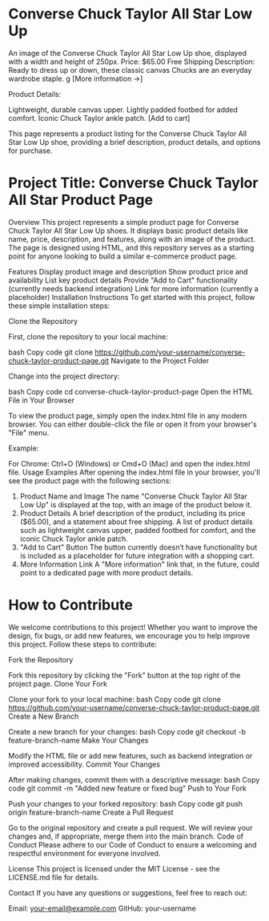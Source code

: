 # Converse Chuck Taylor All Star Low Up

An image of the Converse Chuck Taylor All Star Low Up shoe, displayed with a width and height of 250px.
Price: $65.00
Free Shipping
Description:
Ready to dress up or down, these classic canvas Chucks are an everyday wardrobe staple.
g
[More information →]

Product Details:

Lightweight, durable canvas upper.
Lightly padded footbed for added comfort.
Iconic Chuck Taylor ankle patch.
[Add to cart]

This page represents a product listing for the Converse Chuck Taylor All Star Low Up shoe, providing a brief description, product details, and options for purchase.

# Project Title: Converse Chuck Taylor All Star Product Page

Overview
This project represents a simple product page for Converse Chuck Taylor All Star Low Up shoes. It displays basic product details like name, price, description, and features, along with an image of the product. The page is designed using HTML, and this repository serves as a starting point for anyone looking to build a similar e-commerce product page.

Features
Display product image and description
Show product price and availability
List key product details
Provide "Add to Cart" functionality (currently needs backend integration)
Link for more information (currently a placeholder)
Installation Instructions
To get started with this project, follow these simple installation steps:

Clone the Repository

First, clone the repository to your local machine:

bash
Copy code
git clone https://github.com/your-username/converse-chuck-taylor-product-page.git
Navigate to the Project Folder

Change into the project directory:

bash
Copy code
cd converse-chuck-taylor-product-page
Open the HTML File in Your Browser

To view the product page, simply open the index.html file in any modern browser. You can either double-click the file or open it from your browser's "File" menu.

Example:

For Chrome: Ctrl+O (Windows) or Cmd+O (Mac) and open the index.html file.
Usage Examples
After opening the index.html file in your browser, you'll see the product page with the following sections:

1. Product Name and Image
   The name "Converse Chuck Taylor All Star Low Up" is displayed at the top, with an image of the product below it.
2. Product Details
   A brief description of the product, including its price ($65.00), and a statement about free shipping.
   A list of product details such as lightweight canvas upper, padded footbed for comfort, and the iconic Chuck Taylor ankle patch.
3. "Add to Cart" Button
   The button currently doesn’t have functionality but is included as a placeholder for future integration with a shopping cart.
4. More Information Link
   A "More information" link that, in the future, could point to a dedicated page with more product details.

# How to Contribute

We welcome contributions to this project! Whether you want to improve the design, fix bugs, or add new features, we encourage you to help improve this project. Follow these steps to contribute:

Fork the Repository

Fork this repository by clicking the "Fork" button at the top right of the project page.
Clone Your Fork

Clone your fork to your local machine:
bash
Copy code
git clone https://github.com/your-username/converse-chuck-taylor-product-page.git
Create a New Branch

Create a new branch for your changes:
bash
Copy code
git checkout -b feature-branch-name
Make Your Changes

Modify the HTML file or add new features, such as backend integration or improved accessibility.
Commit Your Changes

After making changes, commit them with a descriptive message:
bash
Copy code
git commit -m "Added new feature or fixed bug"
Push to Your Fork

Push your changes to your forked repository:
bash
Copy code
git push origin feature-branch-name
Create a Pull Request

Go to the original repository and create a pull request. We will review your changes and, if appropriate, merge them into the main branch.
Code of Conduct
Please adhere to our Code of Conduct to ensure a welcoming and respectful environment for everyone involved.

License
This project is licensed under the MIT License - see the LICENSE.md file for details.

Contact
If you have any questions or suggestions, feel free to reach out:

Email: your-email@example.com
GitHub: your-username
